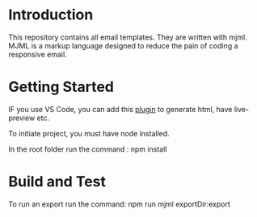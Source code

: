 # Introduction 
This repository contains all email templates.
They are written with mjml. MJML is a markup language designed to reduce the pain of coding a responsive email. 

# Getting Started
IF you use VS Code, you can add this [plugin](https://marketplace.visualstudio.com/items?itemName=attilabuti.vscode-mjml) to generate html, have live-preview etc.

To initiate project, you must have node installed.

In the root folder run the command : npm install


# Build and Test
To run an export run the command: npm run mjml exportDir:export
